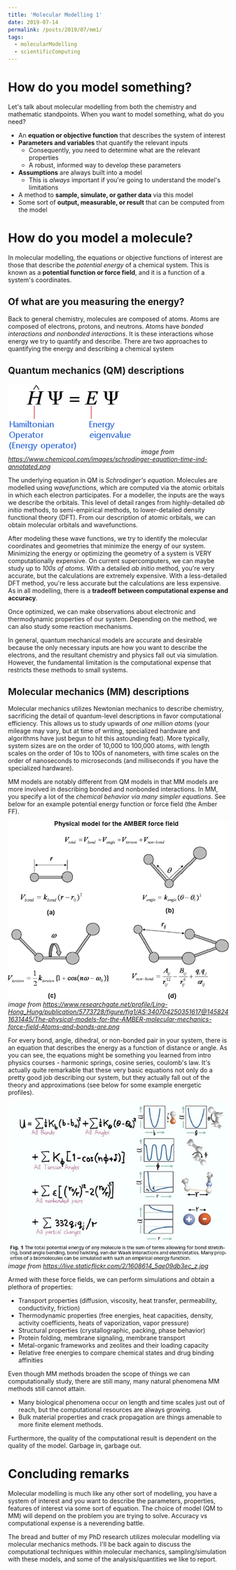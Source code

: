 ```yaml
---
title: 'Molecular Modelling 1'
date: 2019-07-14
permalink: /posts/2019/07/mm1/
tags:
  - molecularModelling
  - scientificComputing
---
```



How do you model something?
============================
Let's talk about molecular modelling from both the chemistry and mathematic
standpoints. When you want to model something, what do you need?

* An **equation or objective function** that describes the system of interest
* **Parameters and variables** that quantify the relevant inputs
    * Consequently, you need to determine what are the relevant properties
    * A robust, informed way to develop these parameters
* **Assumptions** are always built into a model
    * This is *always* important if you're going to understand the model's
    limitations
* A method to **sample, simulate, or gather data** via this model
* Some sort of **output, measurable, or result** that can be computed from the model


How do you model a molecule?
============================
In molecular modelling, the equations or objective functions of interest
are those that describe the *potential energy* of a chemical system. 
This is known as a **potential function or force field**, and it is a
function of a system's coordinates.

Of what are you measuring the energy?
------------------------------------
Back to general chemistry, molecules are composed of atoms. Atoms are composed
of electrons, protons, and neutrons. 
Atoms have *bonded interactions and nonbonded interactions*. 
It is these interactions whose energy we try to quantify and describe.
There are two approaches to quantifying the energy and describing a chemical
system

Quantum mechanics (QM) descriptions
-------------------------------
![Schrodinger's equation][schrodinger-eqn]
*image from https://www.chemicool.com/images/schrodinger-equation-time-ind-annotated.png*

The underlying equation in QM is *Schrodinger's equation*.
Molecules are modelled using *wavefunctions*, which are computed via the
atomic orbitals in which each electron participates.
For a modeller, the inputs are the ways we describe the orbitals. This level 
of detail ranges from highly-detailed *ab initio* methods, to semi-empirical methods, 
to lower-detailed density functional theory (DFT). From our description of
atomic orbitals, we can obtain molecular orbitals and wavefunctions.

After modeling these wave functions, we try to identify the molecular 
coordinates and geometries that minimize the energy of our system.
Minimizing the energy or optimizing the geometry of a system is 
VERY computationally expensive. On current supercomputers, we can maybe
study up to *100s of atoms*. With a detailed *ab initio* method, you're very
accurate, but the calculations are extremely expensive. With a less-detailed
DFT method, you're less accurate but the calculations are less expensive.
As in all modelling, there is a **tradeoff between computational expense and 
accuracy**.

Once optimized, we can make observations about electronic
and thermodynamic properties of our system. Depending on the method,
we can also study some reaction mechanisms.

In general, quantum mechanical models are accurate and desirable
because the only necessary inputs are how you want to describe the electrons,
and the resultant chemistry and physics fall out via simulation.
However, the fundamental limitation is the computational expense that restricts
these methods to small systems.

Molecular mechanics (MM) descriptions
--------------------------------
Molecular mechanics utilizes Newtonian mechanics to describe chemistry, sacrificing
the detail of quantum-level descriptions in favor computational efficiency. 
This allows us to study upwards of *one million atoms* (your mileage may vary,
but at time of writing, specialized hardware and algorithms have just begun to 
hit this astounding
feat). More typically, system sizes are on the order of 10,000 to 100,000 atoms, with 
length scales on the order of 10s to 100s of nanometers, with time scales
on the order of nanoseconds to microseconds (and milliseconds if you have the 
specialized hardware).

MM models are notably different from QM models in that MM models are more involved
in describing bonded and nonbonded interactions. In MM, you specify a lot of the
*chemical behavior via many simpler equations*. See below for an example
potential energy function or force field (the Amber FF).

![Amber FF][amber-ff] *image from https://www.researchgate.net/profile/Ling-Hong_Hung/publication/5773728/figure/fig1/AS:340704250351617@1458241631445/The-physical-models-for-the-AMBER-molecular-mechanics-force-field-Atoms-and-bonds-are.png*

For every bond, angle, dihedral, or non-bonded pair in your system, there is an
equation that describes the energy as a function of distance or angle.
As you can see, the equations might be something you learned from intro physics
courses - harmonic springs, cosine series, coulomb's law. 
It's actually quite remarkable that these very basic equations
not only do a pretty good job describing our system, but they actually
fall out of the theory and approximations (see below for some example
energetic profiles).

![Energy Profile][energy-profile] *image from https://live.staticflickr.com/2/1608614_5ae09db3ec_z.jpg*

Armed with these force fields, we can perform simulations and obtain a 
plethora of properties:

* Transport properties (diffusion, viscosity, heat transfer, 
permeability, conductivity, friction)
* Thermodynamic properties (free energies, heat capacities, density, 
activity coefficients, heats of vaporization, vapor pressure)
* Structural properties (crystallographic, packing, phase behavior)
* Protein folding, membrane signaling, membrane transport
* Metal-organic frameworks and zeolites and their loading capacity
* Relative free energies to compare chemical states and drug binding affinities

Even though MM methods broaden the scope of things we can computationally study,
there are still many, many natural phenomena MM methods still cannot attain.

* Many biological phenomena occur on length and time scales just out of reach, but 
the computational resources are always growing.
* Bulk material properties and crack propagation are things amenable to 
more finite element methods.

Furthermore, the quality of the computational result is dependent
on the quality of the model. Garbage in, garbage out.

Concluding remarks
=================
Molecular modelling is much like any other sort of modelling, you have
a system of interest and you want to describe the parameters, properties, features
of interest via some sort of equation. The choice of model (QM to MM) will
depend on the problem you are trying to solve. Accuracy vs computational expense
is a neverending battle.

The bread and butter of my PhD research utilizes molecular modelling via 
molecular mechanics methods. I'll be back again to discuss the computational
techniques within molecular mechanics, sampling/simulation with these models,
and some of the analysis/quantities we like to report.

[schrodinger-eqn]: /images/schrodinger-eqn.png
[amber-ff]: /images/amber-ff.png
[energy-profile]: /images/energy-profile.jpg
